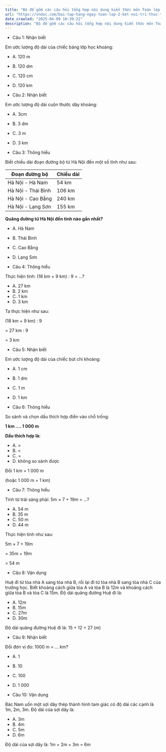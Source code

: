 ```yaml
---
title: "Bộ đề gồm các câu hỏi tổng hợp nội dung kiến thức môn Toán lớp 2 đã học ở Tuần 28: Thực hành và trải nghiệm đo độ dài. trong chương trình Toán lớp 2 Tập 2 Kết nối tri thức, giúp các em ôn tập và luyện giải các dạng bài tập Toán lớp 2. Mời các em cùng luyện tập."
url: "https://vndoc.com/bai-tap-hang-ngay-toan-lop-2-ket-noi-tri-thuc-tuan-28-thu-2-339769"
date_crawled: "2025-04-09 10:39:22"
description: "Bộ đề gồm các câu hỏi tổng hợp nội dung kiến thức môn Toán lớp 2 đã học ở Tuần 28: Thực hành và trải nghiệm đo độ dài. trong chương trình Toán lớp 2 Tập 2 Kết nối tri thức, giúp các em ôn tập và luyện giải các dạng bài tập Toán lớp 2. Mời các em cùng luyện tập."
---
```


* Câu 1:  Nhận biết

Em ước lượng độ dài của chiếc bảng lớp học khoảng:

  * A. 120 m 
  * B. 120 dm 
  * C. 120 cm 
  * D. 120 km 



* Câu 2:  Nhận biết

Em ước lượng độ dài cuộn thước dây khoảng:

  * A. 3cm 
  * B. 3 dm 
  * C. 3 m 
  * D. 3 km 



* Câu 3:  Thông hiểu

Biết chiều dài đoạn đường bộ từ Hà Nội đến một số tỉnh như sau:

**Đoạn đường bộ**| **Chiều dài**  
---|---  
Hà Nội - Hà Nam| 54 km  
Hà Nội - Thái Bình| 106 km  
Hà Nội - Cao Bằng| 240 km  
Hà Nội - Lạng Sơn| 155 km  
  
**Quãng đường từ Hà Nội đến tỉnh nào gần nhất?**

  * A. Hà Nam 
  * B. Thái Bình 
  * C. Cao Bằng 
  * D. Lạng Sơn 



* Câu 4:  Thông hiểu

Thực hiện tính: (18 km + 9 km) : 9 = ...?

  * A. 27 km 
  * B. 2 km 
  * C. 1 km 
  * D. 3 km 



Ta thực hiện như sau:

(18 km + 9 km) : 9

= 27 km : 9

= 3 km

* Câu 5:  Nhận biết

Em ước lượng độ dài của chiếc bút chì khoảng:

  * A. 1 cm 
  * B. 1 dm 
  * C. 1 m 
  * D. 1 km 



* Câu 6:  Thông hiểu

So sánh và chọn dấu thích hợp điền vào chỗ trống:

**1 km .... 1 000 m**

**Dấu thích hợp là:**

  * A. >
  * B. <
  * C. = 
  * D. không so sánh được 



Đổi 1 km = 1 000 m

(hoặc 1 000 m = 1 km)

* Câu 7:  Thông hiểu

Tính từ trái sáng phải: 5m × 7 + 19m = ...?

  * A. 54 m 
  * B. 35 m 
  * C. 50 m 
  * D. 44 m 



Thực hiện tính như sau:

5m × 7 + 19m

= 35m + 19m

= 54 m

* Câu 8:  Vận dụng

Huệ đi từ tòa nhà A sang tòa nhà B, rồi lại đi từ tòa nhà B sang tòa nhà C của trường học. Biết khoảng cách giữa tòa A và tòa B là 12m và khoảng cách giữa tòa B và tòa C là 15m. Độ dài quãng đường Huệ đi là:

  * A. 12m 
  * B. 15m 
  * C. 27m 
  * D. 30m 



Độ dài quãng đường Huệ đi là: 15 + 12 = 27 (m)

* Câu 9:  Nhận biết

Đổi đơn vị đo: 1000 m = ... km?

  * A. 1 
  * B. 10 
  * C. 100 
  * D. 1 000 



* Câu 10:  Vận dụng

Bác Nam uốn một sợi dây thép thành hình tam giác có độ dài các cạnh là 1m, 2m, 3m. Độ dài của sợi dây là:

  * A. 3m 
  * B. 4m 
  * C. 5m 
  * D. 6m 



Độ dài của sợi dây là: 1m + 2m + 3m = 6m
